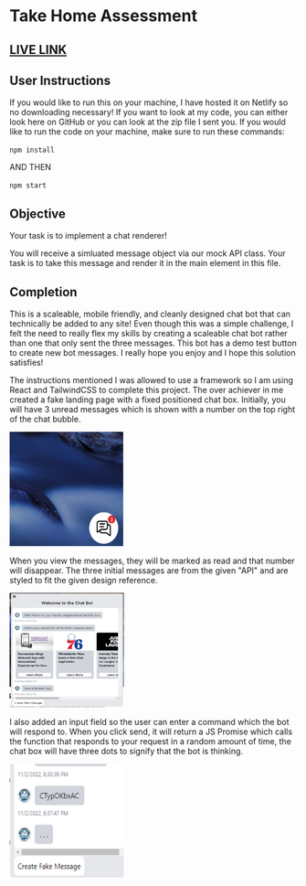# Take Home Assessment
## [LIVE LINK](https://chatbot-ndias.netlify.app/)

## User Instructions
If you would like to run this on your machine, I have hosted it on Netlify so no downloading necessary! If you want to look at my code, you can either look here on GitHub or you can look at the zip file I sent you. If you would like to run the code on your machine, make sure to run these commands:

`npm install`

AND THEN

`npm start`

## Objective
Your task is to implement a chat renderer!

You will receive a simluated message object via our mock API class. Your task is to take this message and render it in the main element in this file.

## Completion
This is a scaleable, mobile friendly, and cleanly designed chat bot that can technically be added to any site! Even though this was a simple challenge, I felt the need to really flex my skills by creating a scaleable chat bot rather than one that only sent the three messages. This bot has a demo test button to create new bot messages. I really hope you enjoy and I hope this solution satisfies! 

The instructions mentioned I was allowed to use a framework so I am using React and TailwindCSS to complete this project. The over achiever in me created a fake landing page with a fixed positioned chat box. Initially, you will have 3 unread messages which is shown with a number on the top right of the chat bubble.

<img src="./src/components/resources/chatbubble-demo.png" width="200" height="200" style="display:inline;" />

When you view the messages, they will be marked as read and that number will disappear. The three initial messages are from the given "API" and are styled to fit the given design reference. 

<img src="./src/components/resources/chatbox-demo.png" width="200" height="200" style="display:inline;" />

I also added an input field so the user can enter a command which the bot will respond to. When you click send, it will return a JS Promise which calls the function that responds to your request in a random amount of time, the chat box will have three dots to signify that the bot is thinking.

<img src="./src/components/resources/thinking-demo.png" width="200" height="200" style="display:inline;" />

